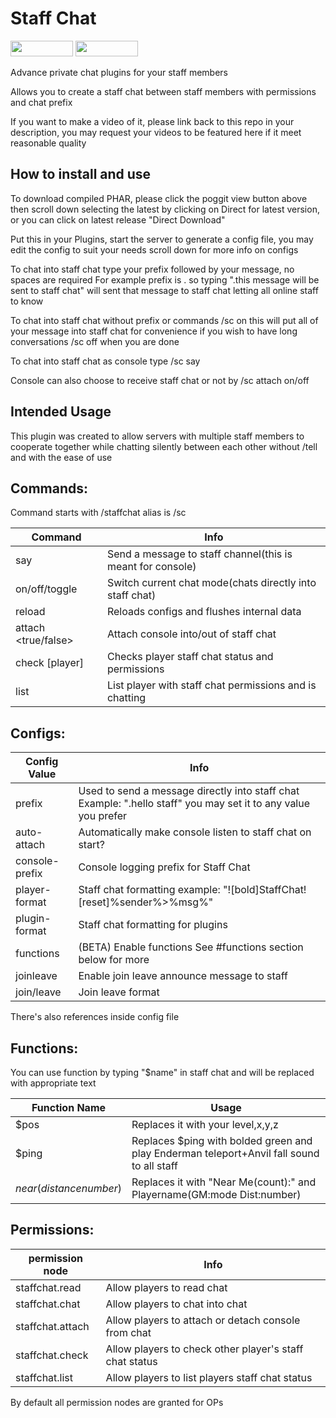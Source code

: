 # Staff Chat
[<img src="https://img.shields.io/badge/Poggit-view-brightgreen.svg" width="100" height="25" />](https://poggit.pmmp.io/ci/ThunderDoesPlugins/StaffChat/StaffChat)
[<img src="https://img.shields.io/badge/Discord-join-697EC4.svg" width="100" height="25" />](https://discord.gg/uBghvNp)

<!--
  Title: Staff Chat
  Description: An Advanced staff chat plugins for your staff members
  Author: Thunder33345
  -->
<meta name='keywords' content='staffchat, staff chat, plugin, pocketmine, mcpe'>
<meta name='description' content='An Advance staff chat plugins for your staff members'>

Advance private chat plugins for your staff members

Allows you to create a staff chat between staff members with permissions and chat prefix

If you want to make a video of it, please link back to this repo in your description, you may request your videos to be featured here if it meet reasonable quality

## How to install and use

To download compiled PHAR, please click the poggit view button above then scroll down selecting the latest by clicking on Direct for latest version, or you can click on latest release "Direct Download"

Put this in your Plugins, start the server to generate a config file, you may edit the config to suit your needs scroll down for more info on configs

To chat into staff chat type your prefix followed by your message, no spaces are required
For example prefix is . so typing ".this message will be sent to staff chat" will sent that message to staff chat letting all online staff to know

To chat into staff chat without prefix or commands /sc on this will put all of your message into staff chat for convenience if you wish to have long conversations /sc off when you are done

To chat into staff chat as console type /sc say <message here>

Console can also choose to receive staff chat or not by /sc attach on/off

## Intended Usage

This plugin was created to allow servers with multiple staff members to cooperate together while chatting silently between each other without /tell and with the ease of use

## Commands:

Command starts with /staffchat alias is /sc

| Command             | Info                                                      |
|---------------------|-----------------------------------------------------------|
| say                 | Send a message to staff channel(this is meant for console)|
| on/off/toggle       | Switch current chat mode(chats directly into staff chat)  |
| reload              | Reloads configs and flushes internal data                 |
| attach <true/false> | Attach console into/out of staff chat                     |
| check [player]      | Checks player staff chat status and permissions           |
| list                | List player with staff chat permissions and is chatting   |

## Configs:

| Config Value  | Info                                                                                                           |
|---------------|----------------------------------------------------------------------------------------------------------------|
| prefix        | Used to send a message directly into staff chat Example: ".hello staff" you may set it to any value you prefer |
| auto-attach   | Automatically make console listen to staff chat on start?                                                      |
| console-prefix| Console logging prefix for Staff Chat                                                                           |
| player-format | Staff chat formatting example: "![bold]StaffChat![reset]%sender%>%msg%"                                        |
| plugin-format | Staff chat formatting for plugins                                                                              |
| functions     | (BETA) Enable functions See #functions section below for more                                                  |
| joinleave     | Enable join leave announce message to staff                                                                     |
| join/leave    | Join leave format                                                                                              |
There's also references inside config file

## Functions:

You can use function by typing "$name" in staff chat and will be replaced with appropriate text

|Function Name            | Usage                                                                                      |
|-------------------------|--------------------------------------------------------------------------------------------|
| $pos                    | Replaces it with your level,x,y,z                                                          |
| $ping                   | Replaces $ping with bolded green and play Enderman teleport+Anvil fall sound to all staff  |
| $near(distance number)$ | Replaces it with "Near Me(count):" and Playername(GM:mode Dist:number)                     |

## Permissions:

| permission node  | Info                                                   |
|------------------|--------------------------------------------------------|
| staffchat.read   | Allow players to read chat                             |
| staffchat.chat   | Allow players to chat into chat                        |
| staffchat.attach | Allow players to attach or detach console from chat    |
| staffchat.check  | Allow players to check other player's staff chat status|
| staffchat.list   | Allow players to list players staff chat status        |

By default all permission nodes are granted for OPs
